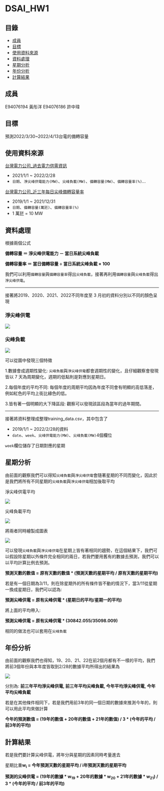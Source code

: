 # DSAI_HW1
## 目錄

- [成員](#成員)
- [目標](#目標)
- [使用資料來源](#使用資料來源)
- [資料處理](#資料處理)
- [星期分析](#星期分析)
- [年份分析](#年份分析)
- [計算結果](#計算結果)
## 成員
E94076194 黃彤洋
E94076186 許中瑋

## 目標
預測2022/3/30~2022/4/13台電的備轉容量
## 使用資料來源
[台灣電力公司_過去電力供需資訊](https://data.gov.tw/dataset/19995)
- 2021/1/1 ~ 2022/2/28
- `日期`、`淨尖峰供電能力(MW)`、`尖峰負載(MW)`、`備轉容量(MW)`、`備轉容量率(%)`...

[台灣電力公司_近三年每日尖峰備轉容量率](https://data.gov.tw/dataset/24945)
- 2019/1/1 ~ 2021/12/31
- `日期`、`備轉容量(萬瓩)`、`備轉容量率(%)`
- 1 萬瓩 = 10 MW
## 資料處理

根據兩個公式

**備轉容量 ＝ 淨尖峰供電能力 － 當日系統尖峰負載**

**備轉容量率 ＝ 當日備轉容量 ÷ 當日系統尖峰負載 × 100**

我們可以利用`備轉容量`與`備轉容量率`得出`尖峰負載`，接著再利用`備轉容量`與`尖峰負載`得出`淨尖峰供電`。

---------------

接著將2019、2020、2021、2022不同年度至 3 月初的資料分別以不同的顏色呈現

### 淨尖峰供電
![](https://i.imgur.com/aGDgtij.png)

### 尖峰負載
![](https://i.imgur.com/7vNzyzb.png)

可以從圖中發現三個特徵

1.數據會成週期性變化:
`尖峰負載`與`淨尖峰供電`都會週期性的變化，且仔細觀察會發現皆以 7 天為周期變化，週期的低點則是對應到星期日。

2.每個年度的平均不同:
每個年度的周期平均因為年度不同會有明顯的高低落差，例如紅色的平均上街比綠色的低。

3.皆有著一個明顯的大下降區段:
觀察可以發現該區段為當年的過年期間。

-----------------------

接著將資料整理成整理training_data.csv，其中包含了
- 2019/1/1 ~  2022/2/28的資料
-  `date`、`week`、`尖峰供電能力(MW)`、`尖峰負載(MW)`4個欄位

`week`欄位儲存了日期對應的星期

## 星期分析
由前面的觀察我們可以得知`尖峰負載`與`淨尖峰供電`會隨著星期的不同而變化，因此於是我們將所有不同星期的`尖峰負載`與`淨尖峰供電`相加後取平均

淨尖峰供電平均

![](https://i.imgur.com/eUhLKrh.png)

尖峰負載平均

![](https://i.imgur.com/BvQa0a3.png)

將兩者同時繪製成圖表

![](https://i.imgur.com/r5acMqv.png)

可以發現`尖峰負載`與`淨尖峰供電`在星期上皆有著相同的趨勢，在這個結果下，我們可以假設除星期以外條件完全相同的兩日，若我們要用舊有的數據去預測，我們可以以平均計算比例去預測。

**預測天數的數值 = 原有天數的數值 * (預測天數的星期平均 / 原有天數的星期平均)**

若是有一個日期為3/11，則在除星期外的所有條件皆不動的情況下，當3/11從星期一換成星期日，我們可以認為:

**預測尖峰供電 = 原有尖峰供電 * (星期日的平均/星期一的平均)**

將上面的平均帶入:

**預測尖峰供電 = 原有尖峰供電 * (30842.055/35098.009)**

相同的做法也可以套用在`尖峰負載`

## 年份分析
由前面的觀察我們也得知，19、20、21、22在前2個月都有不一樣的平均，我們將前3個年份與本年度皆取到2/28的數據平均所得出的結果為

![](https://i.imgur.com/0m6fB0K.png)

分別為: **前三年平均淨尖峰供電, 前三年平均尖峰負載, 今年平均淨尖峰供電, 今年平均尖峰負載**

若是在其他條件相同下，若是我們用前3年的同一個日期的數據來推測今年的，則可以用此平均來做計算

**今年的預測數值 = (19年的數值 + 20年的數值 + 21年的數值) / 3 * (今年的平均 / 前3年的平均)**

## 計算結果
若是我們要計算尖峰供電，將年分與星期的因素同時考量進去

星期比重**w<sub>i</sub> = 今年預測天數的星期平均 / i年預測天數的星期平均**

**預測的尖峰供電 = (19年的數據 * w<sub>19</sub> + 20年的數據 * w<sub>20</sub> + 21年的數據 * w<sub>21</sub>) / 3 * (今年的平均 / 前3年的平均)**
